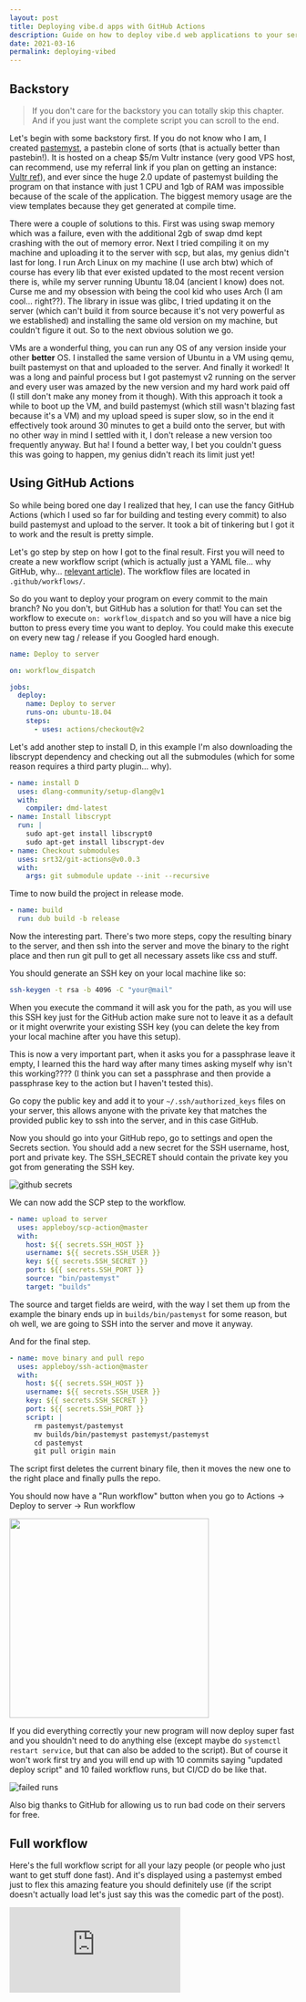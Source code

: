```yaml
---
layout: post
title: Deploying vibe.d apps with GitHub Actions
description: Guide on how to deploy vibe.d web applications to your server using GitHub Actions
date: 2021-03-16
permalink: deploying-vibed
---
```


## Backstory

> If you don't care for the backstory you can totally skip this chapter. And if you just want the complete script you can scroll to the end.

Let's begin with some backstory first. If you do not know who I am, I created [pastemyst](https://paste.myst.rs/), a pastebin clone of sorts (that is actually better than pastebin!). It is hosted on a cheap $5/m Vultr instance (very good VPS host, can recommend, use my referral link if you plan on getting an instance: [Vultr ref](https://www.vultr.com/?ref=8377973-6G)), and ever since the huge 2.0 update of pastemyst building the program on that instance with just 1 CPU and 1gb of RAM was impossible because of the scale of the application. The biggest memory usage are the view templates because they get generated at compile time.

There were a couple of solutions to this. First was using swap memory which was a failure, even with the additional 2gb of swap dmd kept crashing with the out of memory error. Next I tried compiling it on my machine and uploading it to the server with scp, but alas, my genius didn't last for long. I run Arch Linux on my machine (I use arch btw) which of course has every lib that ever existed updated to the most recent version there is, while my server running Ubuntu 18.04 (ancient I know) does not. Curse me and my obsession with being the cool kid who uses Arch (I am cool... right??). The library in issue was glibc, I tried updating it on the server (which can't build it from source because it's not very powerful as we established) and installing the same old version on my machine, but couldn't figure it out. So to the next obvious solution we go.

VMs are a wonderful thing, you can run any OS of any version inside your other **better** OS. I installed the same version of Ubuntu in a VM using qemu, built pastemyst on that and uploaded to the server. And finally it worked! It was a long and painful process but I got pastemyst v2 running on the server and every user was amazed by the new version and my hard work paid off (I still don't make any money from it though). With this approach it took a while to boot up the VM, and build pastemyst (which still wasn't blazing fast because it's a VM) and my upload speed is super slow, so in the end it effectively took around 30 minutes to get a build onto the server, but with no other way in mind I settled with it, I don't release a new version too frequently anyway. But ha! I found a better way, I bet you couldn't guess this was going to happen, my genius didn't reach its limit just yet!

## Using GitHub Actions

So while being bored one day I realized that hey, I can use the fancy GitHub Actions (which I used so far for building and testing every commit) to also build pastemyst and upload to the server. It took a bit of tinkering but I got it to work and the result is pretty simple.

Let's go step by step on how I got to the final result. First you will need to create a new workflow script (which is actually just a YAML file... why GitHub, why... [relevant article](https://blog.atomist.com/in-defense-of-yaml/)). The workflow files are located in `.github/workflows/`.

So do you want to deploy your program on every commit to the main branch? No you don't, but GitHub has a solution for that! You can set the workflow to execute `on: workflow_dispatch` and so you will have a nice big button to press every time you want to deploy. You could make this execute on every new tag / release if you Googled hard enough.

```yml
name: Deploy to server

on: workflow_dispatch

jobs:
  deploy:
    name: Deploy to server
    runs-on: ubuntu-18.04
    steps:
      - uses: actions/checkout@v2
```

Let's add another step to install D, in this example I'm also downloading the libscrypt dependency and checking out all the submodules (which for some reason requires a third party plugin... why).

```yml
- name: install D
  uses: dlang-community/setup-dlang@v1
  with:
    compiler: dmd-latest
- name: Install libscrypt
  run: |
    sudo apt-get install libscrypt0
    sudo apt-get install libscrypt-dev
- name: Checkout submodules
  uses: srt32/git-actions@v0.0.3
  with:
    args: git submodule update --init --recursive
```

Time to now build the project in release mode.

```yml
- name: build
  run: dub build -b release
```

Now the interesting part. There's two more steps, copy the resulting binary to the server, and then ssh into the server and move the binary to the right place and then run git pull to get all necessary assets like css and stuff.

You should generate an SSH key on your local machine like so:

```sh
ssh-keygen -t rsa -b 4096 -C "your@mail"
```

When you execute the command it will ask you for the path, as you will use this SSH key just for the GitHub action make sure not to leave it as a default or it might overwrite your existing SSH key (you can delete the key from your local machine after you have this setup).

This is now a very important part, when it asks you for a passphrase leave it empty, I learned this the hard way after many times asking myself why isn't this working???? (I think you can set a passphrase and then provide a passphrase key to the action but I haven't tested this).

Go copy the public key and add it to your `~/.ssh/authorized_keys` files on your server, this allows anyone with the private key that matches the provided public key to ssh into the server, and in this case GitHub.

Now you should go into your GitHub repo, go to settings and open the Secrets section. You should add a new secret for the SSH username, host, port and private key. The SSH_SECRET should contain the private key you got from generating the SSH key.

![github secrets](/assets/images/blog/deploying-vibe-d/github-secrets.png)

We can now add the SCP step to the workflow.

```yml
- name: upload to server
  uses: appleboy/scp-action@master
  with:
    host: ${{ secrets.SSH_HOST }}
    username: ${{ secrets.SSH_USER }}
    key: ${{ secrets.SSH_SECRET }}
    port: ${{ secrets.SSH_PORT }}
    source: "bin/pastemyst"
    target: "builds"
```

The source and target fields are weird, with the way I set them up from the example the binary ends up in `builds/bin/pastemyst` for some reason, but oh well, we are going to SSH into the server and move it anyway.

And for the final step.

```yml
- name: move binary and pull repo
  uses: appleboy/ssh-action@master
  with:
    host: ${{ secrets.SSH_HOST }}
    username: ${{ secrets.SSH_USER }}
    key: ${{ secrets.SSH_SECRET }}
    port: ${{ secrets.SSH_PORT }}
    script: |
      rm pastemyst/pastemyst
      mv builds/bin/pastemyst pastemyst/pastemyst
      cd pastemyst
      git pull origin main
```

The script first deletes the current binary file, then it moves the new one to the right place and finally pulls the repo.

You should now have a "Run workflow" button when you go to Actions -> Deploy to server -> Run  workflow

<img src="/assets/images/blog/deploying-vibe-d/run-workflow.png" style="width: 350px;" />

If you did everything correctly your new program will now deploy super fast and you shouldn't need to do anything else (except maybe do `systemctl restart service`, but that can also be added to the script). But of course it won't work first try and you will end up with 10 commits saying "updated deploy script" and 10 failed workflow runs, but CI/CD do be like that.

![failed runs](/assets/images/blog/deploying-vibe-d/failed-runs.png)

Also big thanks to GitHub for allowing us to run bad code on their servers for free.

## Full workflow

Here's the full workflow script for all your lazy people (or people who just want to get stuff done fast). And it's displayed using a pastemyst embed just to flex this amazing feature you should definitely use (if the script doesn't actually load let's just say this was the comedic part of the post).

<iframe src='https://paste.myst.rs/mjoufaht/embed' scrolling='no' style='border:none;'></iframe><script src='https://paste.myst.rs/static/scripts/libs/iframeResizer.js'></script><script>iFrameResize();</script>
